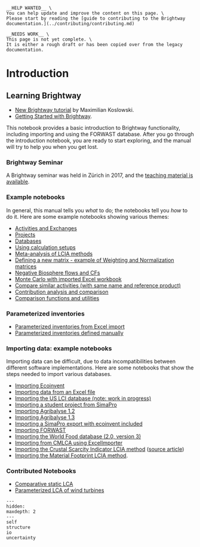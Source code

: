 ```{attention}
__HELP WANTED__ \
You can help update and improve the content on this page. \
Please start by reading the [guide to contributing to the Brightway documentation.](../contributing/contributing.md)
```

```{warning}
__NEEDS WORK__ \
This page is not yet complete. \
It is either a rough draft or has been copied over from the legacy documentation.
```

# Introduction

## Learning Brightway

-   [New Brightway tutorial](https://github.com/maxkoslowski/Brightway_Intro/blob/master/BW2_tutorial.ipynb)
    by Maximilian Koslowski.
-   [Getting Started with Brightway](https://github.com/brightway-lca/brightway2/blob/master/notebooks/Getting%20Started%20with%20Brightway.ipynb).

This notebook provides a basic introduction to Brightway functionality,
including importing and using the FORWAST database. After you go through
the introduction notebook, you are ready to start exploring, and the
manual will try to help you when you get lost.

### Brightway Seminar

A Brightway seminar was held in Zürich in 2017, and the [teaching
material is
available](https://github.com/PoutineAndRosti/Brightway-Seminar-2017).

### Example notebooks

In general, this manual tells you *what* to do; the notebooks tell you
*how* to do it. Here are some example notebooks showing various themes:

-   [Activities and
    Exchanges](https://github.com/brightway-lca/brightway2/blob/master/notebooks/Activities%20and%20exchanges.ipynb)
-   [Projects](https://github.com/brightway-lca/brightway2/blob/master/notebooks/Projects.ipynb)
-   [Databases](https://github.com/brightway-lca/brightway2/blob/master/notebooks/Databases.ipynb)
-   [Using calculation
    setups](https://github.com/brightway-lca/brightway2/blob/master/notebooks/Using%20calculation%20setups.ipynb)
-   [Meta-analysis of LCIA
    methods](https://github.com/brightway-lca/brightway2/blob/master/notebooks/Meta-analysis%20of%20LCIA%20methods.ipynb)
-   [Defining a new matrix - example of Weighting and Normalization
    matrices](https://github.com/brightway-lca/brightway2/blob/master/notebooks/Defining%20a%20new%20Matrix%20-%20example%20of%20Weighting%20and%20Normalization.ipynb)
-   [Negative Biosphere flows and
    CFs](https://github.com/brightway-lca/brightway2/blob/master/notebooks/Negative%20Biosphere%20flows%20and%20CFs.ipynb)
-   [Monte Carlo with imported Excel
    workbook](https://github.com/brightway-lca/brightway2/blob/master/notebooks/Monte%20Carlo%20from%20Excel%20import.ipynb)
-   [Compare similar activities (with same name and reference
    product)](https://github.com/brightway-lca/brightway2/blob/master/notebooks/Compare%20similar%20datasets.ipynb)
-   [Contribution analysis and
    comparison](https://github.com/brightway-lca/brightway2/blob/master/notebooks/Contribution%20analysis%20and%20comparison.ipynb)
-   [Comparison functions and
    utilities](https://github.com/brightway-lca/brightway2/blob/master/notebooks/bw2analyzer%20exploration%20functions.ipynb)

### Parameterized inventories

-   [Parameterized inventories from Excel
    import](https://github.com/brightway-lca/brightway2/blob/master/notebooks/Parameters%20-%20Excel%20import.ipynb)
-   [Parameterized inventories defined
    manually](https://github.com/brightway-lca/brightway2/blob/master/notebooks/Parameters%20-%20manual%20creation.ipynb)

### Importing data: example notebooks

Importing data can be difficult, due to data incompatibilities between different software implementations. Here are some notebooks that show the steps needed to import various databases.

-   [Importing
    Ecoinvent](https://github.com/brightway-lca/brightway2/blob/master/notebooks/IO%20-%20importing%20Ecoinvent.ipynb)
-   [Importing data from an Excel
    file](https://github.com/brightway-lca/brightway2/blob/master/notebooks/IO%20-%20importing%20an%20Excel%20file.ipynb)
-   [Importing the US LCI database (note: work in
    progress)](https://github.com/brightway-lca/brightway2/blob/master/notebooks/IO%20-%20Importing%20the%20US%20LCI%20database.ipynb)
-   [Importing a student project from
    SimaPro](https://github.com/brightway-lca/brightway2/blob/master/notebooks/IO%20-%20student%20project%20SimaPro%20export.ipynb)
-   [Importing Agribalyse
    1.2](https://github.com/brightway-lca/brightway2/blob/master/notebooks/IO%20-%20Importing%20Agribalyse%20with%20Ecoinvent%202.2.ipynb)
-   [Importing Agribalyse
    1.3](https://github.com/brightway-lca/brightway2/blob/master/notebooks/IO%20-%20Importing%20Agribalyse%201.3%20with%20Ecoinvent%203.2%20cutoff.ipynb)
-   [Importing a SimaPro export with ecoinvent
    included](https://github.com/brightway-lca/brightway2/blob/master/notebooks/IO%20-%20SimaPro%20export%20with%20ecoinvent.ipynb)
-   [Importing
    FORWAST](https://github.com/brightway-lca/brightway2/blob/master/notebooks/IO%20-%20importing%20FORWAST.ipynb)
-   [Importing the World Food database (2.0, version
    3)](https://github.com/brightway-lca/brightway2/blob/master/notebooks/IO%20-%20importing%20the%20World%20Food%20database%20(2.0%20v3).ipynb)
-   [Importing from CMLCA using
    ExcelImporter](https://github.com/brightway-lca/brightway2/blob/master/notebooks/IO%20-%20CMLCA.ipynb)
-   [Importing the Crustal Scarcity Indicator LCIA
    method](https://github.com/brightway-lca/brightway2/blob/master/notebooks/Importing%20Crustal%20Scarcity%20Index%20from%20Excel.ipynb)
    ([source
    article](https://link.springer.com/article/10.1007%2Fs11367-020-01781-1))
-   [Importing the Material Footprint LCIA
    method](https://github.com/brightway-lca/brightway2/blob/master/notebooks/Import%20material%20footprint.ipynb).

### Contributed Notebooks

-   [Comparative static LCA](http://nbviewer.jupyter.org/github/PascalLesage/Shared-BW2-notebooks/blob/master/Comparative%20static%20LCA%20in%20Brightway.ipynb)
-   [Parameterized LCA of wind turbines](https://github.com/romainsacchi/LCA_WIND_DK/blob/master/LCA_parameterized_model_Eolien_public.ipynb)


```{toctree}
---
hidden:
maxdepth: 2
---
self
structure
io
uncertainty
```